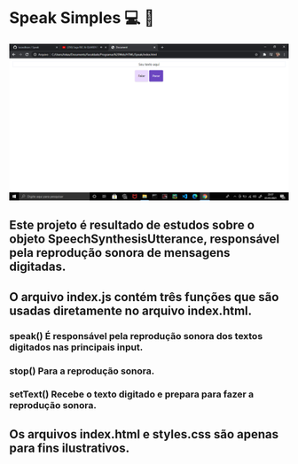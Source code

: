 # Speak Simples :computer: :loudspeaker:

![Image1](./README/First.png)

## Este projeto é resultado de estudos sobre o objeto SpeechSynthesisUtterance, responsável pela reprodução sonora de mensagens digitadas.

## O arquivo index.js contém três funções que são usadas diretamente no arquivo index.html.

### speak() É responsável pela reprodução sonora dos textos digitados nas principais input.
### stop() Para a reprodução sonora.
### setText() Recebe o texto digitado e prepara para fazer a reprodução sonora.

## Os arquivos index.html e styles.css são apenas para fins ilustrativos.